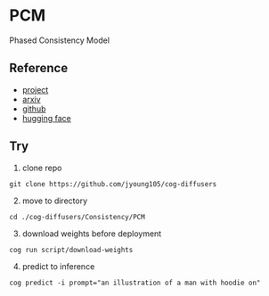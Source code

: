 # PCM

Phased Consistency Model

## Reference

- [project](https://g-u-n.github.io/projects/pcm/)
- [arxiv](https://arxiv.org/abs/2405.18407)
- [github](https://github.com/G-U-N/Phased-Consistency-Model)
- [hugging face](https://huggingface.co/wangfuyun/PCM_Weights)

## Try

1. clone repo
```
git clone https://github.com/jyoung105/cog-diffusers
```

2. move to directory
```
cd ./cog-diffusers/Consistency/PCM
```

3. download weights before deployment
```
cog run script/download-weights
```

4. predict to inference
```
cog predict -i prompt="an illustration of a man with hoodie on"
```